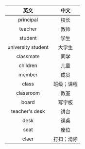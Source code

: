 |英文|中文|
|:---:|:---:|
| principal | 校长 |
| teacher | 教师 |
| student | 学生 |
| university student | 大学生 |
| classmate | 同学 |
| children | 儿童 |
| member | 成员 |
| class | 班级；课程 |
| classroom | 教室 |
| board | 写字板 |
| teacher's desk | 讲台 |
| desk | 课桌 |
| seat | 座位 |
| claer | 打扫；清除 |